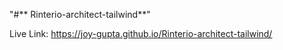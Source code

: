 "#** Rinterio-architect-tailwind**" 

Live Link: https://joy-gupta.github.io/Rinterio-architect-tailwind/
